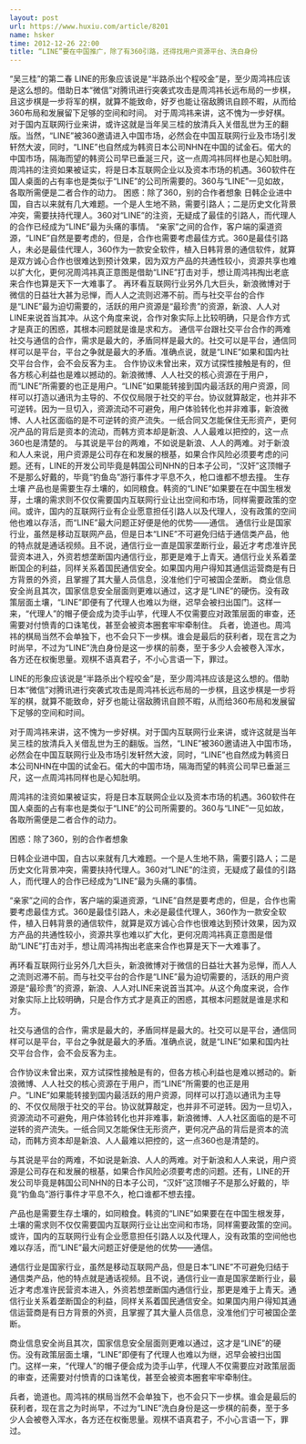 ```yaml
---
layout: post
url: https://www.huxiu.com/article/8201
name: hsker
time: 2012-12-26 22:00
title: “LINE”要在中国推广，除了有360引路，还得找用户资源平台、洗白身份
---
```

“吴三桂”的第二春 LINE的形象应该说是“半路杀出个程咬金”是，至少周鸿祎应该是这么想的。借助日本“微信”对腾讯进行突袭式攻击是周鸿祎长远布局的一步棋，且这步棋是一步将军的棋，就算不能致命，好歹也能让宿敌腾讯自顾不暇，从而给360布局和发展留下足够的空间和时间。 对于周鸿祎来讲，这不愧为一步好棋。对于国内互联网行业来讲，或许这就是当年吴三桂的放清兵入关借乱世为王的翻版。当然，“LINE”被360邀请进入中国市场，必然会在中国互联网行业及市场引发轩然大波，同时，“LINE”也自然成为韩资日本公司NHN在中国的试金石。偌大的中国市场，隔海而望的韩资公司早已垂涎三尺，这一点周鸿祎同样也是心知肚明。 周鸿祎的注资如果被证实，将是日本互联网企业以及资本市场的机遇。360软件在国人桌面的占有率也是类似于“LINE”的公司所需要的。360与“LINE”一见如故，各取所需便是二者合作的动力。 困惑：除了360，别的合作者想象 日韩企业进中国，自古以来就有几大难题。一个是人生地不熟，需要引路人；二是历史文化背景冲突，需要扶持代理人。360对“LINE”的注资，无疑成了最佳的引路人，而代理人的合作已经成为“LINE”最为头痛的事情。 “亲家”之间的合作，客户端的渠道资源，“LINE”自然是要考虑的，但是，合作也需要考虑最佳方式。360是最佳引路人，未必是最佳代理人，360作为一款安全软件，植入日韩背景的通信软件，就算是双方诚心合作也很难达到预计效果，因为双方产品的共通性较小，资源共享也难以扩大化，更何况周鸿祎真正意图是借助“LINE”打击对手，想让周鸿祎掏出老底来合作也算是天下一大难事了。 再环看互联网行业另外几大巨头，新浪微博对于微信的日益壮大甚为忌惮，而人人之流则迟滞不前。而与社交平台的合作是“LINE”最为迫切需要的，活跃的用户资源是“最珍贵”的资源，新浪、人人对LINE来说首当其冲。从这个角度来说，合作对象实际上比较明确，只是合作方式才是真正的困惑，其根本问题就是谁是求和方。 通信平台跟社交平台合作的两难 社交与通信的合作，需求是最大的，矛盾同样是最大的。社交可以是平台，通信同样可以是平台，平台之争就是最大的矛盾。准确点说，就是“LINE”如果和国内社交平台合作，会不会反客为主。 合作协议未曾出来，双方试探性接触是有的，但各方核心利益也是难以撼动的。新浪微博、人人社交的核心资源在于用户，而“LINE”所需要的也正是用户。“LINE”如果能转接到国内最活跃的用户资源，同样可以打造以通讯为主导的、不仅仅局限于社交的平台。协议就算敲定，也并非不可逆转。因为一旦切入，资源流动不可避免，用户体验转化也并非难事，新浪微博、人人社区面临的是不可逆转的资产流失。一纸合同又怎能保住无形资产，更何况产品的背后是资本的流动，而韩方资本却是新浪、人人最难以把控的，这一点360也是清楚的。 与其说是平台的两难，不如说是新浪、人人的两难。对于新浪和人人来说，用户资源是公司存在和发展的根基，如果合作风险必须要考虑的问题。还有，LINE的开发公司毕竟是韩国公司NHN的日本子公司，“汉奸”这顶帽子不是那么好戴的，毕竟“钓鱼岛”游行事件才平息不久，枪口谁都不想去撞。 生存土壤 产品也是需要生存土壤的，如同粮食。韩资的“LINE”如果要在在中国生根发芽，土壤的需求则不仅仅需要国内互联网行业让出空间和市场，同样需要政策的空间。或许，国内的互联网行业有企业愿意担任引路人以及代理人，没有政策的空间他也难以存活，而“LINE”最大问题正好便是他的优势——通信。 通信行业是国家行业，虽然是移动互联网产品，但是日本“LINE”不可避免归结于通信类产品，他的特点就是通话视频。且不说，通信行业一直是国家垄断行业，最近才考虑准许民营资本进入，外资若想垄断国内通信行业，那更是难于上青天。通信行业关系着垄断国企的利益，同样关系着国民通信安全。如果国内用户得知其通信运营商是有日方背景的外资，且掌握了其大量人员信息，没准他们宁可被国企垄断。 商业信息安全尚且其次，国家信息安全层面则更难以通过，这才是“LINE”的硬伤。没有政策层面土壤，“LINE”即便有了代理人也难以为继，迟早会被扫出国门。这样一来，“代理人”的帽子便会成为烫手山芋，代理人不仅需要应对政策层面的审查，还需要对付愤青的口诛笔伐，甚至会被资本圈套牢牢牵制住。 兵者，诡道也。周鸿祎的棋局当然不会单独下，也不会只下一步棋。谁会是最后的获利者，现在言之为时尚早，不过为“LINE”洗白身份是这一步棋的前奏，至于多少人会被卷入浑水，各方还在权衡思量。观棋不语真君子，不小心言语一下，罪过。

LINE的形象应该说是“半路杀出个程咬金”是，至少周鸿祎应该是这么想的。借助日本“微信”对腾讯进行突袭式攻击是周鸿祎长远布局的一步棋，且这步棋是一步将军的棋，就算不能致命，好歹也能让宿敌腾讯自顾不暇，从而给360布局和发展留下足够的空间和时间。

对于周鸿祎来讲，这不愧为一步好棋。对于国内互联网行业来讲，或许这就是当年吴三桂的放清兵入关借乱世为王的翻版。当然，“LINE”被360邀请进入中国市场，必然会在中国互联网行业及市场引发轩然大波，同时，“LINE”也自然成为韩资日本公司NHN在中国的试金石。偌大的中国市场，隔海而望的韩资公司早已垂涎三尺，这一点周鸿祎同样也是心知肚明。

周鸿祎的注资如果被证实，将是日本互联网企业以及资本市场的机遇。360软件在国人桌面的占有率也是类似于“LINE”的公司所需要的。360与“LINE”一见如故，各取所需便是二者合作的动力。

困惑：除了360，别的合作者想象

日韩企业进中国，自古以来就有几大难题。一个是人生地不熟，需要引路人；二是历史文化背景冲突，需要扶持代理人。360对“LINE”的注资，无疑成了最佳的引路人，而代理人的合作已经成为“LINE”最为头痛的事情。

“亲家”之间的合作，客户端的渠道资源，“LINE”自然是要考虑的，但是，合作也需要考虑最佳方式。360是最佳引路人，未必是最佳代理人，360作为一款安全软件，植入日韩背景的通信软件，就算是双方诚心合作也很难达到预计效果，因为双方产品的共通性较小，资源共享也难以扩大化，更何况周鸿祎真正意图是借助“LINE”打击对手，想让周鸿祎掏出老底来合作也算是天下一大难事了。

再环看互联网行业另外几大巨头，新浪微博对于微信的日益壮大甚为忌惮，而人人之流则迟滞不前。而与社交平台的合作是“LINE”最为迫切需要的，活跃的用户资源是“最珍贵”的资源，新浪、人人对LINE来说首当其冲。从这个角度来说，合作对象实际上比较明确，只是合作方式才是真正的困惑，其根本问题就是谁是求和方。

社交与通信的合作，需求是最大的，矛盾同样是最大的。社交可以是平台，通信同样可以是平台，平台之争就是最大的矛盾。准确点说，就是“LINE”如果和国内社交平台合作，会不会反客为主。

合作协议未曾出来，双方试探性接触是有的，但各方核心利益也是难以撼动的。新浪微博、人人社交的核心资源在于用户，而“LINE”所需要的也正是用户。“LINE”如果能转接到国内最活跃的用户资源，同样可以打造以通讯为主导的、不仅仅局限于社交的平台。协议就算敲定，也并非不可逆转。因为一旦切入，资源流动不可避免，用户体验转化也并非难事，新浪微博、人人社区面临的是不可逆转的资产流失。一纸合同又怎能保住无形资产，更何况产品的背后是资本的流动，而韩方资本却是新浪、人人最难以把控的，这一点360也是清楚的。

与其说是平台的两难，不如说是新浪、人人的两难。对于新浪和人人来说，用户资源是公司存在和发展的根基，如果合作风险必须要考虑的问题。还有，LINE的开发公司毕竟是韩国公司NHN的日本子公司，“汉奸”这顶帽子不是那么好戴的，毕竟“钓鱼岛”游行事件才平息不久，枪口谁都不想去撞。

产品也是需要生存土壤的，如同粮食。韩资的“LINE”如果要在在中国生根发芽，土壤的需求则不仅仅需要国内互联网行业让出空间和市场，同样需要政策的空间。或许，国内的互联网行业有企业愿意担任引路人以及代理人，没有政策的空间他也难以存活，而“LINE”最大问题正好便是他的优势——通信。

通信行业是国家行业，虽然是移动互联网产品，但是日本“LINE”不可避免归结于通信类产品，他的特点就是通话视频。且不说，通信行业一直是国家垄断行业，最近才考虑准许民营资本进入，外资若想垄断国内通信行业，那更是难于上青天。通信行业关系着垄断国企的利益，同样关系着国民通信安全。如果国内用户得知其通信运营商是有日方背景的外资，且掌握了其大量人员信息，没准他们宁可被国企垄断。

商业信息安全尚且其次，国家信息安全层面则更难以通过，这才是“LINE”的硬伤。没有政策层面土壤，“LINE”即便有了代理人也难以为继，迟早会被扫出国门。这样一来，“代理人”的帽子便会成为烫手山芋，代理人不仅需要应对政策层面的审查，还需要对付愤青的口诛笔伐，甚至会被资本圈套牢牢牵制住。

兵者，诡道也。周鸿祎的棋局当然不会单独下，也不会只下一步棋。谁会是最后的获利者，现在言之为时尚早，不过为“LINE”洗白身份是这一步棋的前奏，至于多少人会被卷入浑水，各方还在权衡思量。观棋不语真君子，不小心言语一下，罪过。

